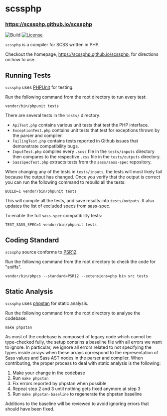 # scssphp
### <https://scssphp.github.io/scssphp>

![Build](https://github.com/scssphp/scssphp/workflows/CI/badge.svg)
[![License](https://poser.pugx.org/scssphp/scssphp/license)](https://packagist.org/packages/scssphp/scssphp)

`scssphp` is a compiler for SCSS written in PHP.

Checkout the homepage, <https://scssphp.github.io/scssphp>, for directions on how to use.

## Running Tests

`scssphp` uses [PHPUnit](https://github.com/sebastianbergmann/phpunit) for testing.

Run the following command from the root directory to run every test:

    vendor/bin/phpunit tests

There are several tests in the `tests/` directory:

* `ApiTest.php` contains various unit tests that test the PHP interface.
* `ExceptionTest.php` contains unit tests that test for exceptions thrown by the parser and compiler.
* `FailingTest.php` contains tests reported in Github issues that demonstrate compatibility bugs.
* `InputTest.php` compiles every `.scss` file in the `tests/inputs` directory
  then compares to the respective `.css` file in the `tests/outputs` directory.
* `SassSpecTest.php` extracts tests from the `sass/sass-spec` repository.

When changing any of the tests in `tests/inputs`, the tests will most likely
fail because the output has changed. Once you verify that the output is correct
you can run the following command to rebuild all the tests:

    BUILD=1 vendor/bin/phpunit tests

This will compile all the tests, and save results into `tests/outputs`. It also
updates the list of excluded specs from sass-spec.

To enable the full `sass-spec` compatibility tests:

    TEST_SASS_SPEC=1 vendor/bin/phpunit tests

## Coding Standard

`scssphp` source conforms to [PSR12](https://www.php-fig.org/psr/psr-12/).

Run the following command from the root directory to check the code for "sniffs".

    vendor/bin/phpcs --standard=PSR12 --extensions=php bin src tests

## Static Analysis

`scssphp` uses [phpstan](https://phpstan.org/) for static analysis.

Run the following command from the root directory to analyse the codebase:

    make phpstan

As most of the codebase is composed of legacy code which cannot be type-checked
fully, the setup contains a baseline file with all errors we want to ignore. In
particular, we ignore all errors related to not specifying the types inside arrays
when these arrays correspond to the representation of Sass values and Sass AST nodes
in the parser and compiler.
When contributing, the proper process to deal with static analysis is the following:

1. Make your change in the codebase
2. Run `make phpstan`
3. Fix errors reported by phpstan when possible
4. Repeat step 2 and 3 until nothing gets fixed anymore at step 3
5. Run `make phpstan-baseline` to regenerate the phpstan baseline

Additions to the baseline will be reviewed to avoid ignoring errors that should have
been fixed.
